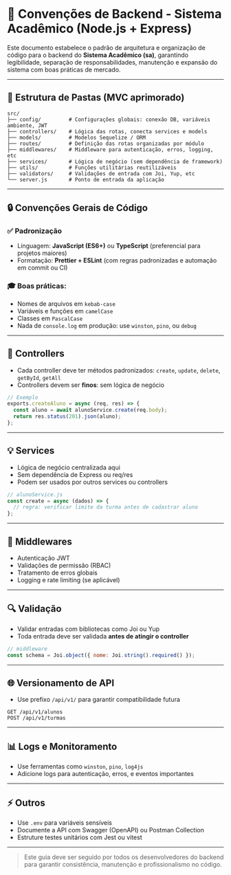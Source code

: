 # 🚀 Convenções de Backend - Sistema Acadêmico (Node.js + Express)

Este documento estabelece o padrão de arquitetura e organização de código para o backend do **Sistema Acadêmico (sa)**, garantindo legibilidade, separação de responsabilidades, manutenção e expansão do sistema com boas práticas de mercado.

---

## 🔢 Estrutura de Pastas (MVC aprimorado)
```
src/
├── config/         # Configurações globais: conexão DB, variáveis ambiente, JWT
├── controllers/    # Lógica das rotas, conecta services e models
├── models/         # Modelos Sequelize / ORM
├── routes/         # Definição das rotas organizadas por módulo
├── middlewares/    # Middleware para autenticação, erros, logging, etc
├── services/       # Lógica de negócio (sem dependência de framework)
├── utils/          # Funções utilitárias reutilizáveis
├── validators/     # Validações de entrada com Joi, Yup, etc
└── server.js       # Ponto de entrada da aplicação
```

---

## 🔒 Convenções Gerais de Código

### ✅ Padronização
- Linguagem: **JavaScript (ES6+)** ou **TypeScript** (preferencial para projetos maiores)
- Formatação: **Prettier + ESLint** (com regras padronizadas e automação em commit ou CI)

### 🎓 Boas práticas:
- Nomes de arquivos em `kebab-case`
- Variáveis e funções em `camelCase`
- Classes em `PascalCase`
- Nada de `console.log` em produção: use `winston`, `pino`, ou `debug`

---

## 🔗 Controllers
- Cada controller deve ter métodos padronizados: `create`, `update`, `delete`, `getById`, `getAll`
- Controllers devem ser **finos**: sem lógica de negócio

```js
// Exemplo
exports.createAluno = async (req, res) => {
  const aluno = await alunoService.create(req.body);
  return res.status(201).json(aluno);
};
```

---

## 💡 Services
- Lógica de negócio centralizada aqui
- Sem dependência de Express ou req/res
- Podem ser usados por outros services ou controllers

```js
// alunoService.js
const create = async (dados) => {
  // regra: verificar limite da turma antes de cadastrar aluno
};
```

---

## 🔧 Middlewares
- Autenticação JWT
- Validações de permissão (RBAC)
- Tratamento de erros globais
- Logging e rate limiting (se aplicável)

---

## 🔍 Validação
- Validar entradas com bibliotecas como Joi ou Yup
- Toda entrada deve ser validada **antes de atingir o controller**

```js
// middleware
const schema = Joi.object({ nome: Joi.string().required() });
```

---

## 🌐 Versionamento de API
- Use prefixo `/api/v1/` para garantir compatibilidade futura

```http
GET /api/v1/alunos
POST /api/v1/turmas
```

---

## 📊 Logs e Monitoramento
- Use ferramentas como `winston`, `pino`, `log4js`
- Adicione logs para autenticação, erros, e eventos importantes

---

## ⚡ Outros
- Use `.env` para variáveis sensíveis
- Documente a API com Swagger (OpenAPI) ou Postman Collection
- Estruture testes unitários com Jest ou vitest

---

> Este guia deve ser seguido por todos os desenvolvedores do backend para garantir consistência, manutenção e profissionalismo no código.

